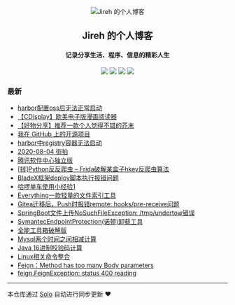 <p align="center"><img alt="Jireh 的个人博客" src="https://img.hacpai.com/avatar/1532946657098_1532946825204.jpeg"></p><h2 align="center">
Jireh 的个人博客
</h2>

<h4 align="center">记录分享生活、程序、信息的精彩人生</h4>
<p align="center"><a title="Jireh 的个人博客" target="_blank" href="https://github.com/lastle/solo-blog"><img src="https://img.shields.io/github/last-commit/lastle/solo-blog.svg?style=flat-square&color=FF9900"></a>
<a title="GitHub repo size in bytes" target="_blank" href="https://github.com/lastle/solo-blog"><img src="https://img.shields.io/github/repo-size/lastle/solo-blog.svg?style=flat-square"></a>
<a title="Solo Version" target="_blank" href="https://github.com/88250/solo/releases"><img src="https://img.shields.io/badge/solo-4.3.0-f1e05a.svg?style=flat-square&color=blueviolet"></a>
<a title="Hits" target="_blank" href="https://github.com/88250/hits"><img src="https://hits.b3log.org/lastle/solo-blog.svg"></a></p>

### 最新

* [harbor配置oss后无法正常启动](https://www.lyile.cn/articles/2020/08/27/1598499221475.html)
* [【CDisplay】欧美电子版漫画阅读器](https://www.lyile.cn/articles/2020/08/24/1598238224421.html)
* [【好物分享】推荐一款个人觉得不错的芥末](https://www.lyile.cn/articles/2020/08/13/1597308272278.html)
* [我在 GitHub 上的开源项目](https://www.lyile.cn/my-github-repos)
* [harbor中registry容器无法启动](https://www.lyile.cn/articles/2020/08/08/1596850536051.html)
* [2020-08-04 街拍](https://www.lyile.cn/articles/2020/08/05/1596620318994.html)
* [腾讯软件中心独立版](https://www.lyile.cn/articles/2020/08/04/1596544198054.html)
* [[转]Python反反爬虫 – Frida破解某盒子hkey反爬虫算法](https://www.lyile.cn/articles/2020/07/30/1596118953825.html)
* [BladeX框架deploy脚本执行报错问题](https://www.lyile.cn/articles/2020/07/28/1595919718622.html)
* [哈啰单车使用小经验1](https://www.lyile.cn/articles/2020/07/27/1595850910345.html)
* [Everything一款轻量的文件索引工具](https://www.lyile.cn/articles/2020/07/06/1594024917042.html)
* [Gitea迁移后，Push时报错remote: hooks/pre-receive问题](https://www.lyile.cn/articles/2020/06/29/1593421949680.html)
* [SpringBoot文件上传NoSuchFileException: /tmp/undertow错误](https://www.lyile.cn/articles/2020/06/13/1592016051139.html)
* [SymantecEndpointProtection(诺顿)卸载工具](https://www.lyile.cn/articles/2020/06/11/1591840735258.html)
* [全能工具箱破解版](https://www.lyile.cn/articles/2020/06/10/1591751784525.html)
* [Mysql两个时间之间相减计算](https://www.lyile.cn/articles/2020/06/05/1591337531855.html)
* [Java 16进制校验码计算](https://www.lyile.cn/articles/2020/05/28/1590632115579.html)
* [Linux相关命令整合](https://www.lyile.cn/articles/2020/05/06/1588754636951.html)
* [Feign：Method has too many Body parameters](https://www.lyile.cn/articles/2020/04/17/1587093649689.html)
* [feign.FeignException: status 400 reading ](https://www.lyile.cn/articles/2020/04/15/1586921042576.html)



---

本仓库通过 [Solo](https://github.com/88250/solo) 自动进行同步更新 ❤️ 